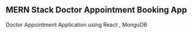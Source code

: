 ## MERN Stack Doctor Appointment Booking App

 Doctor Appointment Application using React , MongoDB 

